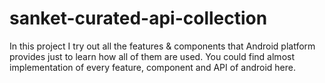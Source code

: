 # sanket-curated-api-collection
In this project I try out all the features &amp; components that Android platform provides just to learn how all of them are used. You could find almost implementation of every feature, component and API of android here.
